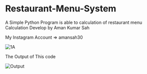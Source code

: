 # Restaurant-Menu-System
A Simple Python Program is able to calculation of restaurant menu Calculation
Develop by Aman Kumar Sah

My Instagram Account => amansah30


![1A](https://user-images.githubusercontent.com/82466548/177103224-92f73cff-6b5c-4620-be79-6da23a77b216.png)

The Output of This code

![Output](https://user-images.githubusercontent.com/82466548/177104147-8d9bb5dd-d124-4890-a07a-3589f079f611.png)
